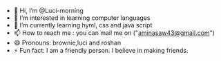 - 👋 Hi, I’m @Luci-morning
- 👀 I’m interested in learning computer languages
- 🌱 I’m currently learning hyml, css and java script
- 📫 How to reach me : you can mail me on ("aminasaw43@gmail.com") 
- 😄 Pronouns: brownie,luci and roshan
- ⚡ Fun fact: I am a friendly person. I believe in making friends. 

<!---
Luci-morning/Luci-morning is a ✨ special ✨ repository because its `README.md` (this file) appears on your GitHub profile.
You can click the Preview link to take a look at your changes.
--->
